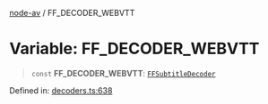 [node-av](../globals.md) / FF\_DECODER\_WEBVTT

# Variable: FF\_DECODER\_WEBVTT

> `const` **FF\_DECODER\_WEBVTT**: [`FFSubtitleDecoder`](../type-aliases/FFSubtitleDecoder.md)

Defined in: [decoders.ts:638](https://github.com/seydx/av/blob/f8631fc881b394300b1479f511d55cf1c370a87f/src/constants/decoders.ts#L638)
